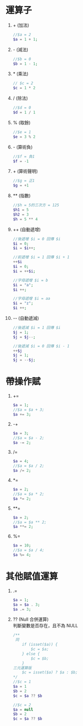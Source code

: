 # 運算子

1. \+ (加法)
    
    ```php
    //$a = 2
    $a = 1 + 1;
    ```
    
2. \- (減法)
    
    ```php
    //$b = 0
    $b = 1 - 1;
    ```
    
3. \* (乘法)
    
    ```php
    // $c = 2
    $c = 1 * 2
    ```
    
4. \/ (除法)
    
    ```php
    //$d = 0
    $d = 1 / 1
    ```
    
5. \% (取餘)
    
    ```php
    //$e = 1
    $e = 3 % 2
    ```
    
6. \- (算術負)
    
    ```php
    //$f = 負1
    $f = -1
    ```
    
7. \+ (算術聲明)
    
    ```php
    //$g = 正1
    $g = +1
    ```
    
8. \*\* (指數)
    
    ```php
    //$h = 5的三次方 = 125
    $h1 = 5
    $h2 = 3
    $h = 5 ** 4
    ```
    
9. \+\+ (自動遞增)
    
    ```php
    //後遞增 $i = 0 回傳 $i
    $i = 0;
    $i = $i++;
    
    //前遞增 $i = 1 回傳 $i + 1
    ++$i
    $i = 0;
    $i = ++$i;
    
    //字母遞增 $i = b
    $i = "a";
    $i ++;
    
    //字母遞增 $i = aa
    $i = "z";
    $i ++;
    ```
    
10. \-\- (自動遞減)
    
    ```php
    //後遞減 $i = 1 回傳 $i
    $j = 1;
    $j = $j--;
    
    //後遞減 $i = 0 回傳 $i - 1
    ++$j
    $j = 1;
    $j = --$j;
    ```

# 帶操作賦

1. \+\=
   ```php
   $a = 1;
   //$a = $a + 3;
   $a += 3;
   ```
2. \-\+
   ```php
   $a = 3;
   //$a = $a - 2;
   $a -= 2;
   ```
3. \/\=
   ```php
   $a = 4;
   //$a = $a / 2;
   $a /= 2;
   ```
4. \*\=
   ```php
   $a = 2;
   //$a = $a * 2;
   $a *= 2;
   ```

5. \*\*\=
   ```php
   $a = 2;
   //$a = $a ** 2;
   $a **= 2;
   ```
6. \%\=
   ```php
   $a = 10;
   //$a = $a / 4;
   $a %= 4;
   ```
   
# 其他賦值運算
1. \.\=
   ```php
   $a = 1;
   $a = $a . 3;
   $a .= 3;
   ```
2. \?\? (Null 合併運算)  
   判斷變數是否存在，且不為 NULL  
    ```php
    /**
     同 
        if (isset($a)) {
            $c = $a;
        } else {
            $c = $b;
        }
    三元運算版 
        $c = isset($a) ? $a : $b;
    */ 
    //$c = 1
    $a = 1
    $b = 2
    $c = $a ?? $b
    
    //$c = 2
    $a = null
    $b = 2
    $c = $a ?? $b
    ```
